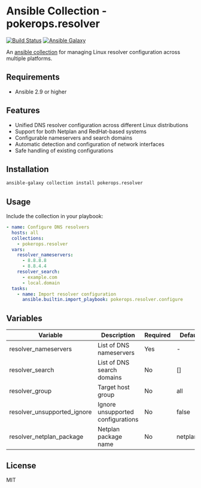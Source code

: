 # Ansible Collection - pokerops.resolver

[![Build Status](https://github.com/pokerops/ansible-collection-resolver/actions/workflows/libvirt.yml/badge.svg)](https://github.com/pokerops/ansible-collection-resolver/actions/workflows/libvirt.yml)
[![Ansible Galaxy](http://img.shields.io/badge/ansible--galaxy-pokerops.resolver.svg)](https://galaxy.ansible.com/ui/repo/published/pokerops/resolver/)

An [ansible collection](https://galaxy.ansible.com/ui/repo/published/pokerops/resolver/) for managing Linux resolver configuration across multiple platforms.

## Requirements

- Ansible 2.9 or higher

## Features

- Unified DNS resolver configuration across different Linux distributions
- Support for both Netplan and RedHat-based systems
- Configurable nameservers and search domains
- Automatic detection and configuration of network interfaces
- Safe handling of existing configurations

## Installation

```bash
ansible-galaxy collection install pokerops.resolver
```

## Usage

Include the collection in your playbook:

```yaml
- name: Configure DNS resolvers
  hosts: all
  collections:
    - pokerops.resolver
  vars:
    resolver_nameservers:
      - 8.8.8.8
      - 8.8.4.4
    resolver_search:
      - example.com
      - local.domain
  tasks:
    - name: Import resolver configuration
      ansible.builtin.import_playbook: pokerops.resolver.configure
```

## Variables

| Variable                    | Description                       | Required | Default    |
| --------------------------- | --------------------------------- | -------- | ---------- |
| resolver_nameservers        | List of DNS nameservers           | Yes      | -          |
| resolver_search             | List of DNS search domains        | No       | []         |
| resolver_group              | Target host group                 | No       | all        |
| resolver_unsupported_ignore | Ignore unsupported configurations | No       | false      |
| resolver_netplan_package    | Netplan package name              | No       | netplan.io |

## License

MIT
